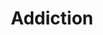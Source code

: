 ---
title: Addiction
slug: addiction
image:
faqs : [
    {
        id : 1,
        question : "ျွန်ုပ် ဗီဒီယိုဂိမ်း စွဲလမ်းနေပြီလား?",
        answer : "သင်ကလူငယ်တစ်ယောက် သိုမဟုတ် လူလတ်ပိုင်းတစ်ယာက်ဆိုရင် ဗီဒီယိုဂိမ်းကို အနည်းနဲ့အများတော့ ဆော့ဖူးကြမှာပါ။ 2018 ခုနှစ်မှာ အမေရိကန်နိုင်ငံရဲ့ လူငယ် 97% ဟာဗီဒီယိုဂိမ်းဆော့ကစားကြပါတယ် အဲ့ဒီဗီဒီယိုဂိမ်းဆော့ကစားတဲ့ သူတွေထဲကမှ 50% ကျော်ဟာ ခကြာခဏဆိုသလို ဂိမ်းကစားကြပါတယ်။ကျန်အချိုကတော့ ကြာကြာမှတစ်ခါဆော့ကြတယ်ဆိုပါတော့။ အခုလို နည်းပညာတွေပိုမိုတိုးတက်လာပြီး ဖွံဖြိုးလာတာနဲ့အမျှ ဗီဒီယိုဂိမ်းဆိုတာဟာ လူတိုင်းနဲ့ မဖြစ်မနေလောက်ကို ထိတွေ့နေရပါတယ်၊နောက်လဲပိုမိုအဆင့်မြင့်တဲ့ ဗီဒီယိုဂိမ်းပေါင်းစုံနဲ့ ထိတွေ့နေရပါတော့မယ်။ ဒါပေမဲ့ ဗီဒီယိုဂိမ်းကြောင့်တော့ ကိုယ့်ဘဝတွေ တန်ဖိုးရှိတဲ့အချိန်တွေကို ဆုံးရှုးမခံပါနဲ့။ ဗီဒီယိုဂိမ်းက ကိုယ့်ဘဝကို ဖျက်စီးနေပြီလား ဆိုရင်တော့ ဒီချက်တွေတွေထဲကဘယ်နှချက် ကိုယ်နဲ့ကိုက်ညီနေလဲ ဆိုတာကိုစမ်းစစ်ကြည့်ပါ

        ၁. နေ့တိုင်းလိုလို ဂိမ်းဆော့ဖြစ်နေမယ်။ ဂိမ်းမဆော့ရတဲ့နေ့တွေဆို တစ်ခုခုလိုနေသလို ဟာတာတာဖြစ်နေမယ်။
        ၂. ဖုန်း သိုမဟုတ် ကွန်ပျူတာ အားမရှိချိန်၊ မီးပြတ်လို wifi မရချိန်၊ အင်တာနက် ပြတ်တောက်နေချိန်တွေမှာ ဘာလုပ်လိုဘာကိုင်ရမှန်းမသိဖြစ်နေမယ်။ ဂိမ်းဆော့နေကျအချိန်တွေမှာ ဂိမ်းမဆော့လိုမရရင် ဘာလုပ်လို ဘာကိုင်ရမှန်းမသိ ဖြစ်နေမယ်။
        ၃. အချိန်တော်တော်များများကို ဂိမ်းအကြောင်းပဲတွေးနေမယ်။ ကျောင်းချိန် အလုပ်ချိန်တွေမှာတောင် ငါ့ဂိမ်း skill တက်အောင် ဘယ်လိုလုပ်ရမလဲတို၊ ညအိမ်ပြန်ရောက်ရင် ဂိမ်းဆော့ရမယ့်အကြောင်းတိုကိုပဲ တွေးနေမိမယ်။ ညအိပ်ရင်တောင် အိပ်မပျော်ခင်ထိ ဂိမ်းပဲစိတ်ထဲရောက်နေမယ်။
        ၄. ပြင်ပဘဝထက် ဗီဒီယိုဂိမ်းက ပိုအရေးကြီးနေမယ်။ လက်တွေ့ဘဝမှာ အောင်မြင်ဖိုထက် ဂိမ်းထဲမှာ အောင်မြင်ဖိုကို ပိုအလေးထားနေတယ်။
        ၅. ဂိမ်းဆော့နေတဲ့အချိန်တွေဆို ထမင်းမေ့ ဟင်းမေ့ဖြစ်နေမယ်။ဗိုက်လဲမဆာဘူး အိပ်လဲမအိပ်ချင်ဘူး။
        ၆. အိမ်မှာရှိတဲ့အချိန်တွေဆို ဘာလုပ်လုပ် ဂိမ်းနှင့်တကွ။ အိမ်သာတက်လဲ ဖုန်းယူသွားတယ် ၊ ထမင်းစားလဲ ဖုန်းကြည့်နေရင်းစားတယ်၊ မိသားစုဝင်တွေနဲ့ ခရီးသွားလဲ အားရင်အားသလို ဂိမ်းဆော့တယ်။
        ၇. လူတွေနဲ့စကားသိပ်မပြောချင်တော့ဘူး။ ကိုယ့်ကို မေးခွန်းတွေလာမေးရင်လဲ အရင်ကထက် စိတ်မရှည်တော့ဘူး။

        ဒီအချက်တွေ တော်တော်များများနဲ့ ကိုက်ညီနေပြီးဆိုရင်တော့ သင်ဗီဒီယိုဂိမ်းကို စွဲလမ်းနေပါပြီ။
        အဲ့တော့ ဂိမ်းစွဲလမ်းလာရင်ကော ဘာဆိုးကျိုးတွေရှိမလဲ?
        ၁. မကောင်းမြင်စိတ်များလာမယ်။ ဒေါသထွက်လွယ်လာမယ်။ စိတ်တွေသိပ်မရှည်တော့ဘူး။
        ၂. ပြင်ပပေါင်းသင်းဆက်ဆံရေး ညံဖျင်းလာမယ်။ အထီးကျန်စိတ်တွေဖြစ်လာမယ်။လက်တွေ့ဘဝ လူအများကြားထဲရောက်ရင် အလိုလိုအားငယ်နေမယ်။
        ၃. လွယ်လွယ်နဲ့ စိတ်ဓာတ်ကျတတ်လာမယ်။ အထိအခိုက်မခံနိုင်ဖြစ်လာမယ်။ နည်းနည်းပြောခံရတာနဲ့ ဝမ်းနည်းမယ် ဒေါသထွက်မယ်။ 
        (ဂိမ်းစွဲလမ်းတဲ့ လူငယ်တွေဟာ ဘာမဟုတ်တဲ့ ကိစ္စအသေးအဖွားလေးတွေအတွက်နဲ့ အားငယ်ပြီး suicide လုပ်သွားတဲ့ ဥပမာဖြစ်ရပ်တွေလဲ ရှိပါတယ်။အခုထိလဲ ရှိနေစဲပါ)

        သေချာပြန်လည် သုံးသပ်ရရင် ကိုယ်ကဂိမ်းဆော့တာကျွမ်းကျင်တာ သိုမဟုတ် ကိုယ့်မှာဂိမ်း skin ဘယ်လောက်များတာ စတာတွေက လက်တွေ့ဘဝမှာ ဘယ်သူတွေအထင်ကြီးမယ်ထင်ပါသလဲ။ ဘယ်သူမှဂရုမစိုက်ပါ ကိုယ်နဲ့ဂိမ်းအတူဆော့နေကျ သူငယ်ချင်း အသိုင်းအဝိုင်းလောက်ကသာ စိတ်ဝင်စားချင် စိတ်ဝင်စားပါလိမ့်မယ်။ ဆိုလိုချင်တာက ဂိမ်းအတွက် ပိုက်ဆံတွေ သုံးနေသူတွေအနေနဲ့ ကိုယ်ရှာဖွေထားသော သိုမဟုတ် ကိုယ့်မိဘ ရှာဖွေထားသော ေငွများကို ဂိမ်းထဲမှာ သုံးပစ်မယ့်အစား လက်ရှိကိုယ့်ချစ်သူကို လက်ဆောင်လေးတွေပေးပါ။ ကိုယ့်ကို တန်ဖိုးထားတဲ့သူတွေအတွက် လက်ဆောင်လေးတွေ ဘာလေးတွေ ဖန်တီးပေးစေလိုပါတယ်။

        ချွင်းချက်အနေနဲ့ ကိုယ်က pro gamer သိုမဟုတ် streamer တစ်ယောက်ဖြစ်ချင်လို ဂိမ်းဆော့နေရပါတယ်ဆိုရင် ဒီအချက်တွေကို စဥ်းစားပါ။
        ၁. ကိုယ့်မှာ pro gamer သိုမဟုတ် streamer ဖြစ်ဖို လုံလောက်တဲ့ ကျွမ်းကျင်မှု,game skills,game sense တွေရှိရဲ့လား
        ၂. streamer လုပ်ဖိုဆိုရင် ကိုယ့်မှာ လူတွေကို Entertainment လုပ်  ပေးနိုင်စွမ်း ရှိရဲ့လား
        ၃. ကိုယ််ဘယ်လမ်းကြောင်းကနေ pro player life သိုမဟုတ် streamer လုပ်မလဲဆိုတဲ့ road map ရှိရဲ့လား
        ၄. အကယ်လို ကိုယ်ဂိမ်းဆော့တာနဲ့ မအောင်မြင်ရင် ရှင်သန်ရပ်တည်ဖို အ ခြားအလုပ်အကိုင် သိုမဟုတ် ဝင်ငွေလမ်းကြောင်း တစ်စုံတစ်ရာရှိပါသလား

        အကယ်လိုဒီအချက်တွေနဲ့ပြည့်စုံမယ်ဆိုရင်တော့ဖြင့် ကိုယ်ဝါသနာပါနဲ့ game ဆော့ရင်း ဘဝကိုရှင်သန်ရပ်တည် နိုင်အောင် စနစ်တကျကြိုးစားပါ။ အဲ့ဒါမှမဟုတ်ရင်တော့ ကိုယ့်တန်ဖိုးရှိတဲ့ အချိန်တွေကို အကျိုးရှိစွာ အသုံးချပါ။"
    },
    {
        id : 2,
        question : "ျွန်ုပ် အားဖြည့်အချိုရည် စွဲလမ်းနေပြီလား?",
        answer : "အလုပ်ကပြန်လာလိုဖြစ်ဖြစ် အားကစားလုပ်ပြီး အမောပြေဖြစ်ဖြစ် အားဖြည့်အချိုရည်(energy drink) လေးတွေသောက်ဖြစ်ကြမယ်ထင်ပါတယ်။ 
        energy drink မှာပါတဲ့ caffine(ကဖိန်း) ဓာတ်
        နဲ့ သကြားဓာတ်က လူကိုခဏတာ လန်းဆန်းတက်ကြွစေပြီး ပင်ပန်းနွမ်းနယ်မှုများကို လျော့ကျစေပါတယ်။
        ပျမ်းမှုအားဖြင့် တစ်နေ့ကို ကဖိန်းဓာတ် 400mg(၄၀ဝ မီလီဂရမ်)အထိ သောက်သုံးခြင်းက ကျန်းမာရေးကို သိသိသာသာမထိခိုက်စေပါဘူး။ သိုသော်လဲ ပျမ်းမျှသာဖြစ်ပါတယ် ။မိမိအသက်အရွယ် ကိုယ်အလေးချိန်နဲ့ ကိုယ်ခံစွမ်းအားပေါ် မူတည်ပြီး အပြောင်းအလဲရှိပါတယ်။ သာမာန် အားဖြည့်အချိုရည် သံဗူးတစ်ဗူးမှာ ပျမ်းမျှအားဖြင့် ကဖိန်း 80 mg ပါဝင်ပါတယ်။ဆိုတော့သင်က လူလတ်ပိုင်းတစ်ယောက်ဆိုရင် တစ်ရက်ကို ၄-၅ ဘူးဝန်းကျင်အထိ သောက်သုံးနိုင်ပါတယ်။
        တစ်ကယ်လို သင်ကအဲ့အတိုင်းအတာအထိ ပိုမိုသောက်သုံးနေပြီ ဆိုရင်တော့ 

        ၁. သွေးပေါင်ချိန်တက်လာခြင်း၊သွေးဖိအားများလာခြင်း
        ၂. မလိုအပ်ပဲ စိုးရိမ်ပူပန်မှုများလာခြင်း၊ တွေးပူနေခြင်း
        ၃. အိပ်မပျော်ခြင်း၊ အိပ်ချိန်စားချိန် မမှန်တော့ခြင်း
        ၄. ရေဓာတ်ခမ်းခြောက်ခြင်း
        ၅. အစာအိမ်လမ်းကြောင်းဆိုင်ရာ ပြဿနာများ ဖြစ်စေနိုင်ပါတယ်
        ၆. အားဖြည့်အချိုရည် မှာပါဝင်တဲ့ သကြားဓာတ်ကြောင့် နောက်ဆက်တွဲ ဆီးချိုသွေးချို ရောဂါများထိပါ ဖြစ်လာနိုင်ပါတယ်"
    },
    {
        id : 3,
        question : "ျွန်ုပ်ကော်ဖီစွဲလမ်းနေပြီလား?",
        answer : "သင်က မနက်အိပ်ယာထတိုင်း ကော်ဖီအမြဲသောက်ဖြစ်တယ်။ကော်ဖီမသောက်ဖြစ်တဲ့နေ့တွေဆိုစိတ်မပါသလို နေလိုထိုင်လိုမကောင်းဖြစ်နေပါသလား။ အမေရိကန်နိုင်ငံရဲ့ ၆၂ ရာခိုင်းနှုန်းသောသူတွေဟာလဲ မနက်တိုင်း ကော်ဖီတစ်ခွက်အနည်းဆုံးသောက်သုံးကြပါတယ်။ ဆေးပညာအရ တစ်နေ့ကိုကော်ဖီ 400mg (၄၀၀ မီလီဂရမ်)၊ ခွက်အားဖြင့် ၄-၅ ခွက်အထိ သောက်သုံးခြင်းက ကျန်းမာရေးကို သိသိသာသာမထိခိုက်စေနိုင်ပါဘူး။ သိုသော်လဲပဲ လူတစ်ဦးနှင့်တစ်ဦးမတူညီသောကြောင့် အတိအကျသတ်မှတ်လိုမရပေ။ မိမိခန္တာကိုယ်အလေးချိန် အသက်အရွယ်နှင့် ကိုယ်ခံအား ပေါ်မူတည်ပြီး အပြောင်းအလဲရှိပါတယ်။
        အကယ်လိုသင်က တစ်နေ့ကိုကော်ဖီ ၅ ခွက်လောက်ထက် ပိုမိုသောက်သုံးဖြစ်နေ ြပီဆိုရင်တော့ သင့်ကျန်းမာရေးကို အထူးဂရုပြုသင့်ပါပြီ။

        ကော်ဖီမှာပါတဲ့ caffine(ကဖိန်းဓာတ်) ဟာဆိုရင်ကောင်းကျိုးအနေနဲ့ အချိန်အတိုင်းအတာတစ်ခုထိ လန်းဆန်းတက်ကြွစေပြီး အလုပ်များကို အာရုဏ်စူးစိုက်မှုကောင်းစွာ လုပ်ဆောင်နိုင်ပါတယ်။ ဒါ့အပြင် ကိုယ်ရောစိတ်ပါ ပင်ပန်းနွမ်းနယ်မှုများကို လျော့ကျစေနိုင်ပါတယ်။ 
        သိုသော်ညား ကောဖီကို သောက်သင့်သည်ထက် ပိုမိုသောက်သုံးမိလာခြင်းက များစွာသော ကိုယ်ရောစိတ်ပါ မကျန်းမာမှူများကို ဖြစ်စေနိုင်ပါတယ်။
        1. စိုးရိမ်မှုလွန်ကဲလာခြင်း
        အရာရာကို အရင်ကထက် စိုးရိမ်မှုတွေများနေတယ်။ အနာဂါတ်ကိုလဲ မကြာခဏတွေးပြီးပူနေတာမျိုးတွေ၊မလိုအပ်ပဲ စိုးရိမ်ပူပန်မှုလွန်ကဲတာမျိုးတွေ ဖြစ်လာနိုင်ပါတယ်။
        2. အိပ်မပျော်ခြင်း
        ကော်ဖီမှာပါတဲ့ caffine(ကဖိန်းဓာတ်) ကြောင့် နှလုံးခုန်တွေမြန်ပြီး ကိုယ်ကအိပ်ငိုက်နေတာတောင်မှ အိပ်မပျော်နိုင်တာမျိုးတွေ ဖြစ်နိုင်ပါတယ်။ ဒါကြောင့် နောက်နေ့မှာ အိပ်ရေးမဝတာနဲ့အတူ အိပ်ရေးမဝတာရဲ့ နောက်ဆက်တွဲ ပြဿနာတွေဖြစ်တဲ့ စိတ်မရှည်တာ၊ဒေါသထွက်လွယ်တာ ၊ မကောင်းမြင်မှုများနေတာမျိုးတွေလဲ ကြုံတွေ့နိုင်ပါတယ်။
        (ဒီဆိုးကျိုးကိုတော့ ကော်ဖီအလွန်အကျွံမသောက်ရင်တောင် ညအိပ်ခါနီး ကော်ဖီသောက်ဖြစ်တဲ့အခါတွေမှာလဲ ကြုံနိုင်ပါတယ်)
        ၃. mood swings(စိတ်အပြောင်းအလဲမြန်လာခြင်း)
        အခုပဲပျော်နေလိုက် ခဏနေပဲ ဒေါသထွက်လာလိုက်နဲ့ စိတ်ကအပြောင်းအလဲတွေ ဖြစ်နေတတ်ပါတယ်။
        ၄. ထင်ယောင်ထင်မှားဖြစ်ခြင်း
        ဒီဖြစ်စဥ်ကတော့ လူနည်းစုမှာသာဖြစ်ပြီးတော့ ကော်ဖီကို အလွန်အကျွံသောက်သုံးလွန်းသူတွေမှာသာ တွေ့ရနိုင်တဲ့ ဖြစ်တောင့်ဖြစ်ခဲ ဖြစ်စဥ်ဖြစ်ပါတယ်။
        ကိုယ့်မှာမရှိတဲ့အရာတွေကို ရှိတယ်လိုထင်နေခြင်း။ တစ်ကယ်မရှိသောအသံများကို ကြားနေရခြင်း။ တစ်ကယ်မရှိသော လူပုဂ္ဂိုလ်များ အရာဝတ္ထုများကို မြင်နေရခြင်း။ ၎င်းမှာ ဦးနှောက်က အတုအယောင် သီတင်းမှားများကို ထုတ်လွှတ်လာသောကြောင့်ဖြစ်ပါတယ်။"
    }
]
---